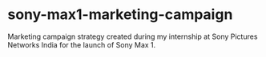 # sony-max1-marketing-campaign
Marketing campaign strategy created during my internship at Sony Pictures Networks India for the launch of Sony Max 1.
